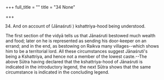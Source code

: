 +++
full_title = ""
title = "34 None"

+++


34. And on account of (Jānaśruti ) kshattriya-hood being understood.

The first section of the vidyā tells us that Jānaśruti bestowed much wealth and food; later on he is represented as sending his door-keeper on an errand; and in the end, as bestowing on Raikva many villages--which shows him to be a territorial lord. All these circumstances suggest Jānaśruti's being a Kshattriya, and hence not a member of the lowest caste.--The above Sūtra having declared that the kshattriya-hood of Jānaśruti is indicated in the introductory legend, the next Sūtra shows that the same circumstance is indicated in the concluding legend.

